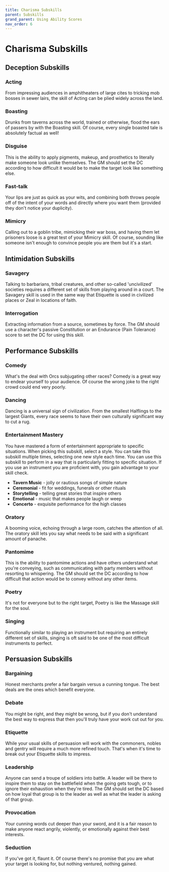 ```yaml
---
title: Charisma Subskills
parent: Subskills
grand_parent: Using Ability Scores
nav_order: 6
---
```


# Charisma Subskills

## Deception Subskills

### Acting
From impressing audiences in amphitheaters of large cites to tricking mob bosses in sewer lairs, the skill of Acting can be plied widely across the land.

### Boasting
Drunks from taverns across the world, trained or otherwise, flood the ears of passers by with the Boasting skill. Of course, every single boasted tale is absolutely factual as well! 

### Disguise
This is the ability to apply pigments, makeup, and prosthetics to literally make someone look unlike themselves. The GM should set the DC according to how difficult it would be to make the target look like something else.

### Fast-talk
Your lips are just as quick as your wits, and combining both throws people off of the intent of your words and directly where you want them (provided they don't notice your duplicity).

### Mimicry
Calling out to a goblin tribe, mimicking their war boss, and having them let prisoners loose is a great test of your Mimicry skill. Of course, sounding like someone isn't enough to convince people you are them but it's a start.

## Intimidation Subskills

### Savagery
Talking to barbarians, tribal creatures, and other so-called 'uncivilized' societies requires a different set of skills from playing around in a court. The Savagery skill is used in the same way that Etiquette is used in civilized places or Zeal in locations of faith.

### Interrogation
Extracting information from a source, sometimes by force. The GM should use a character's passive Constitution or an Endurance (Pain Tolerance) score to set the DC for using this skill.

## Performance Subskills

### Comedy
What's the deal with Orcs subjugating other races? Comedy is a great way to endear yourself to your audience. Of course the wrong joke to the right crowd could end very poorly. 

### Dancing
Dancing is a universal sign of civilization. From the smallest Halflings to the largest Giants, every race seems to have their own culturally significant way to cut a rug.

### Entertainment Mastery
You have mastered a form of entertainment appropriate to specific situations. When picking this subskill, select a style. You can take this subskill multiple times, selecting one new style each time. You can use this subskill to perform in a way that is particularly fitting to specific situation. If you use an instrument you are proficient with, you gain advantage to your skill check. 

* **Tavern Music** - jolly or rautious songs of simple nature
* **Ceremonial** - fit for weddings, funerals or other rituals
* **Storytelling** - telling great stories that inspire others
* **Emotional** - music that makes people laugh or weep
* **Concerto** - exquisite performance for the high classes

### Oratory
A booming voice, echoing through a large room, catches the attention of all. The oratory skill lets you say what needs to be said with a significant amount of panache.

### Pantomime
This is the ability to pantomime actions and have others understand what you're conveying, such as communicating with party members without resorting to whispering. The GM should set the DC according to how difficult that action would be to convey without any other items.

### Poetry
It's not for everyone but to the right target, Poetry is like the Massage skill for the soul.

### Singing
Functionally similar to playing an instrument but requiring an entirely different set of skills, singing is oft said to be one of the most difficult instruments to perfect.

## Persuasion Subskills

### Bargaining

Honest merchants prefer a fair bargain versus a cunning tongue. The best deals are the ones which benefit everyone. 

### Debate
You might be right, and they might be wrong, but if you don't understand the best way to express that then you'll truly have your work cut out for you.

### Etiquette 
While your usual skills of persuasion will work with the commoners, nobles and gentry will require a much more refined touch. That's when it's time to break out your Etiquette skills to impress.

### Leadership
Anyone can send a troupe of soldiers into battle. A leader will be there to inspire them to stay on the battlefield when the going gets tough, or to ignore their exhaustion when they're tired. The GM should set the DC based on how loyal that group is to the leader as well as what the leader is asking of that group.

### Provocation
Your cunning words cut deeper than your sword, and it is a fair reason to make anyone react angrily, violently, or emotionally against their best interests.

### Seduction
If you've got it, flaunt it. Of course there's no promise that you are what your target is looking for, but nothing ventured, nothing gained.
